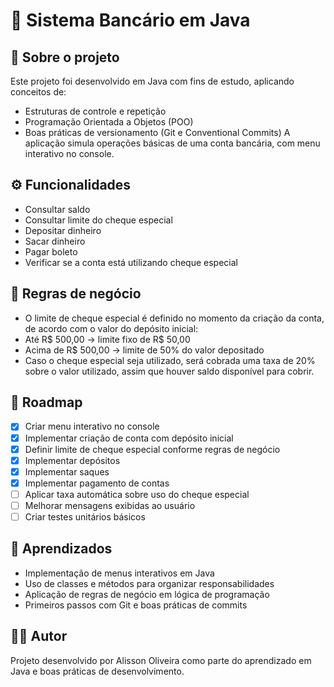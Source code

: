 # 🏦 Sistema Bancário em Java

## 📌 Sobre o projeto
Este projeto foi desenvolvido em Java com fins de estudo, aplicando conceitos de:
 - Estruturas de controle e repetição
 - Programação Orientada a Objetos (POO)
 - Boas práticas de versionamento (Git e Conventional Commits)
A aplicação simula operações básicas de uma conta bancária, com menu interativo no console.

## ⚙️ Funcionalidades
 - Consultar saldo
 - Consultar limite do cheque especial
 - Depositar dinheiro
 - Sacar dinheiro
 - Pagar boleto
 - Verificar se a conta está utilizando cheque especial

## 📝 Regras de negócio
- O limite de cheque especial é definido no momento da criação da conta, de acordo com o valor do depósito inicial:
 - Até R$ 500,00 → limite fixo de R$ 50,00
 - Acima de R$ 500,00 → limite de 50% do valor depositado
- Caso o cheque especial seja utilizado, será cobrada uma taxa de 20% sobre o valor utilizado, assim que houver saldo disponível para cobrir.

## 📌 Roadmap
- [x] Criar menu interativo no console
- [x] Implementar criação de conta com depósito inicial
- [x] Definir limite de cheque especial conforme regras de negócio
- [x] Implementar depósitos
- [x] Implementar saques
- [x] Implementar pagamento de contas
- [ ] Aplicar taxa automática sobre uso do cheque especial
- [ ] Melhorar mensagens exibidas ao usuário
- [ ] Criar testes unitários básicos

## 📖 Aprendizados
 - Implementação de menus interativos em Java
 - Uso de classes e métodos para organizar responsabilidades
 - Aplicação de regras de negócio em lógica de programação
 - Primeiros passos com Git e boas práticas de commits

## 👨‍💻 Autor
Projeto desenvolvido por Alisson Oliveira como parte do aprendizado em Java e boas práticas de desenvolvimento.